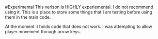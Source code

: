 #Experimental
This verison is HIGHLY experiemental. I do not recommend using it. This is a place to store some things that I am testing before using them in the main code.

At the moment it holds code that does not work. I was attempting to allow player movement through arrow keys.

